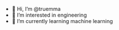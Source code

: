 - 👋 Hi, I’m @truemma
- 👀 I’m interested in engineering
- 🌱 I’m currently learning machine learning

<!---
truemma/truemma is a ✨ special ✨ repository because its `README.md` (this file) appears on your GitHub profile.
You can click the Preview link to take a look at your changes.
--->
